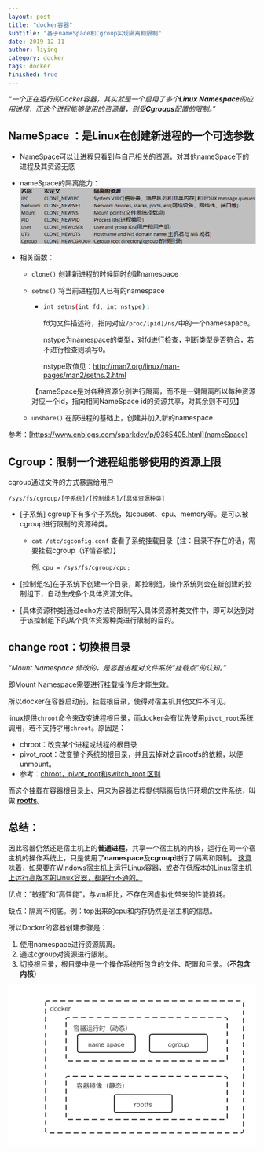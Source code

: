 ```yaml
---
layout: post
title: "docker容器"
subtitle: "基于nameSpace和Cgroup实现隔离和限制"
date: 2019-12-11
author: liying
category: docker
tags: docker
finished: true
---
```


*“一个正在运行的Docker容器，其实就是一个启用了多个**Linux Namespace**的应用进程，而这个进程能够使用的资源量，则受**Cgroups**配置的限制。”*

## NameSpace ：是Linux在创建新进程的一个可选参数

- NameSpace可以让进程只看到与自己相关的资源，对其他nameSpace下的进程及其资源无感

- nameSpace的隔离能力：
  ![ability](../img/nameSpace.png)

- 相关函数：
  - `clone()`  创建新进程的时候同时创建namespace 
  
  - `setns()` 将当前进程加入已有的namespace
  
    - ```bash
      int setns(int fd, int nstype)；
      ```
  
      fd为文件描述符，指向对应`/proc/[pid]/ns/`中的一个namesapace。
  
      nstype为namespace的类型，对fd进行检查，判断类型是否符合，若不进行检查则填写0。
  
      nstype取值见：http://man7.org/linux/man-pages/man2/setns.2.html
  
    【nameSpace是对各种资源分别进行隔离，而不是一键隔离所以每种资源对应一个id，指向相同NameSpace id的资源共享，对其余则不可见】
  
  - `unshare()` 在原进程的基础上，创建并加入新的namespace

参考：[https://www.cnblogs.com/sparkdev/p/9365405.html](nameSpace)

## Cgroup：限制一个进程组能够使用的资源上限

cgroup通过文件的方式暴露给用户

`/sys/fs/cgroup/[子系统]/[控制组名]/[具体资源种类]` 

- [子系统] cgroup下有多个子系统，如cpuset、cpu、memory等。是可以被cgroup进行限制的资源种类。

  - `cat /etc/cgconfig.conf` 查看子系统挂载目录【注：目录不存在的话，需要挂载cgroup（详情谷歌）】

    例, `cpu = /sys/fs/cgroup/cpu;`

- [控制组名]在子系统下创建一个目录，即控制组。操作系统则会在新创建的控制组下，自动生成多个具体资源文件。

- [具体资源种类]通过echo方法将限制写入具体资源种类文件中，即可以达到对于该控制组下的某个具体资源种类进行限制的目的。

## change root：切换根目录

*“Mount Namespace 修改的，是容器进程对文件系统“挂载点”的认知。”*

即Mount Namespace需要进行挂载操作后才能生效。

所以docker在容器启动前，挂载根目录，使得对宿主机其他文件不可见。

linux提供`chroot`命令来改变进程根目录，而docker会有优先使用`pivot_root`系统调用，若不支持才用`chroot`。原因是：

- chroot：改变某个进程或线程的根目录
- pivot_root：改变整个系统的根目录，并且去掉对之前rootfs的依赖，以便unmount。
- 参考：[chroot，pivot_root和switch_root 区别](https://blog.csdn.net/u012385733/article/details/102565591)

而这个挂载在容器根目录上、用来为容器进程提供隔离后执行环境的文件系统，叫做 [**rootfs**](https://leeleeleeleelynn.github.io/docker/contain.html)。

## 总结：

因此容器仍然还是宿主机上的**普通进程**，共享一个宿主机的内核，运行在同一个宿主机的操作系统上，只是使用了**namespace**及**cgroup**进行了隔离和限制。
<u>这意味着，如果要在Windows宿主机上运行Linux容器，或者在低版本的Linux宿主机上运行高版本的Linux容器，都是行不通的。</u>

优点：“敏捷”和“高性能”，与vm相比，不存在因虚拟化带来的性能损耗。

缺点：隔离不彻底。例：top出来的cpu和内存仍然是宿主机的信息。

所以Docker的容器创建步骤是：

1. 使用namespace进行资源隔离。
2. 通过cgroup对资源进行限制。
3. 切换根目录，根目录中是一个操作系统所包含的文件、配置和目录。（**不包含内核**）

![docker结构视图](../img/docker_core.png)

